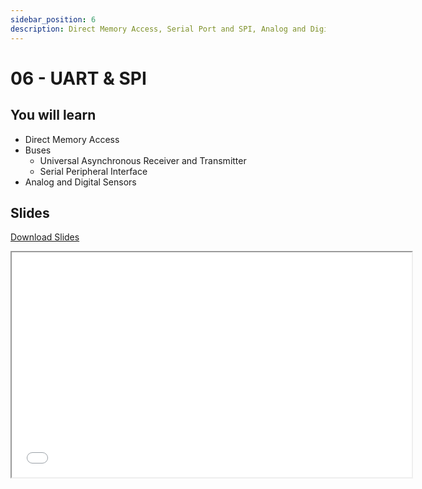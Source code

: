 ```yaml
---
sidebar_position: 6
description: Direct Memory Access, Serial Port and SPI, Analog and Digital Sensors
---
```


# 06 - UART & SPI

## You will learn

- Direct Memory Access
- Buses
  - Universal Asynchronous Receiver and Transmitter
  - Serial Peripheral Interface
- Analog and Digital Sensors

## Slides

[Download Slides](/slides/06/ma-06.pdf)

<iframe src="/slides/06" width="640" height="360"></iframe>
